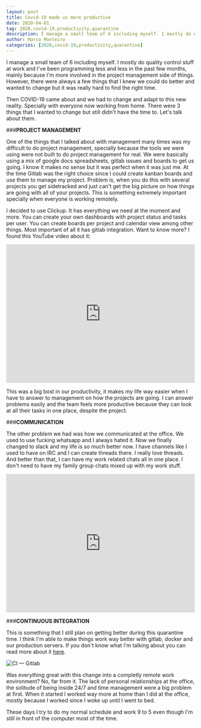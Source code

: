 ```yaml
---
layout: post
title: Covid-19 made us more productive
date: 2020-04-01
tag: 2020,covid-19,productivity,quarantine
description: I manage a small team of 6 including myself. I mostly do quality control stuff at work and I've been programming less and less in the past few months
author: Marco Monteiro
categories: [2020,covid-19,productivity,quarantine]
---
```


I manage a small team of 6 including myself. I mostly do quality control stuff at work and I've been programming less and less in the past few months, mainly because I'm more involved in the project management side of things. However, there were always a few things that I knew we could do better and wanted to change but it was really hard to find the right time.

<!--more-->

Then COVID-19 came about and we had to change and adapt to this new reality. Specially with everyone now working from home. There were 3 things that I wanted to change but still didn't have the time to. Let's talk about them.

###__**PROJECT MANAGEMENT**__

One of the things that I talked about with management many times was my difficult to do project management, specially because the tools we were using were not built to do project management for real.
We were basically using a mix of google docs spreadsheets, gitlab issues and boards to get us going. I know it makes no sense but it was perfect when it was just me. At the time Gitlab was the right choice since I could create kanban boards and use them to manage my project.
Problem is, when you do this with several projects you get sidetracked and just can't get the big picture on how things are going with all of your projects. This is something extremely important specially when everyone is working remotely.

I decided to use Clickup. It has everything we need at the moment and more. You can create your own dashboards with project status and tasks per user. You can create boards per project and calendar view among other things. Most important of all it has gitlab integration.
Want to know more? I found this YouTube video about it:

<iframe width="100%" height="370" src="https://www.youtube.com/embed/LibP_KTUK8I" frameborder="0" allow="accelerometer; autoplay; encrypted-media; gyroscope; picture-in-picture" allowfullscreen></iframe>

This was a big bost in our productivity, it makes my life way easier when I have to answer to management on how the projects are going. I can answer problems easily and the team feels more productive because they can look at all their tasks in one place, despite the project.

###__**COMMUNICATION**__

The other problem we had was how we communicated at the office. We used to use fucking whatsapp and I always hated it. Now we finally changed to slack and my life is so much better now. I have channels like I used to have on IRC and I can create threads there. I really love threads. And better than that, I can have my work related chats all in one place. I don't need to have my family group chats mixed up with my work stuff.

<iframe width="100%" height="370" src="https://www.youtube.com/embed/276Sz-fcxck" frameborder="0" allow="accelerometer; autoplay; encrypted-media; gyroscope; picture-in-picture" allowfullscreen></iframe>

###__**CONTINUOUS INTEGRATION**__

This is something that I still plan on getting better during this quarantine time. I think I'm able to make things work way better with gitlab, docker and our production servers. If you don't know what I'm talking about you can read more about it <a href="https://about.gitlab.com/stages-devops-lifecycle/continuous-integration/">here</a>.

![CI — Gitlab](https://about.gitlab.com/images/ci/ci-cd-test-deploy-illustration_2x.png)

Was everything great with this change into a completly remote work environment? No, far from it. The lack of personal relationships at the office, the solitude of being inside 24/7 and time management were a big problem at first. When it started I worked way more at home than I did at the office, mostly because I worked since I woke up until I went to bed.

These days I try to do my normal schedule and work 9 to 5 even though I'm still in front of the computer most of the time.

